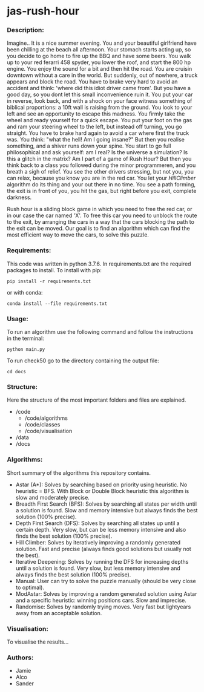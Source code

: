 # jas-rush-hour


### Description:
Imagine.. It is a nice summer evening. You and your beautiful girlfriend have been chilling at the beach all afternoon. Your stomach starts acting up, so you decide to go home to fire up the BBQ and have some beers. You walk up to your red ferarri 458 spyder, you lower the roof, and start the 800 hp engine. You enjoy the sound for a bit and then hit the road. You are cruisin downtown without a care in the world. But suddenly, out of nowhere, a truck appears and block the road. You have to brake very hard to avoid an accident and think: 'where did this idiot driver came from'. But you have a good day, so you dont let this small inconvenience ruin it. You put your car in reverse, look back, and with a shock on your face witness something of biblical proportions: a 10ft wall is raising from the ground. You look to your left and see an opportunity to escape this madness. You firmly take the wheel and ready yourself for a quick escape. You put your foot on the gas and ram your steering wheel to the left, but instead off turning, you go straight. You have to brake hard again to avoid a car where first the truck was. You think: "what the hell! Am I going insane?" But then you realise something, and a shiver runs down your spine. You start to go full philosophical and ask yourself: am I real? Is the universe a simulation? Is this a glitch in the matrix? Am I part of a game of Rush Hour? But then you think back to a class you followed during the minor programmeren, and you breath a sigh of relief. You see the other drivers stressing, but not you, you can relax, because you know you are in the red car. You let your *HillClimber* algorithm do its thing and your out there in no time. You see a path forming, the exit is in front of you, you hit the gas, but right before you exit, complete darkness.

Rush hour is a sliding block game in which you need to free the red car, or in our case the car named 'X'. To free this car you need to unblock the route to the exit, by arranging the cars in a way that the cars blocking the path to the exit can be moved. Our goal is to find an algorithm which can find the most efficient way to move the cars, to solve this puzzle.

### Requirements:
This code was written in python 3.7.6. In requirements.txt are the required packages to install. To install with pip:
```
pip install -r requirements.txt
```
or with conda:
```
conda install --file requirements.txt
```

### Usage:
To run an algorithm use the following command and follow the instructions in the terminal:
```
python main.py
```

To run check50 go to the directory containing the output file: 
```
cd docs
```

### Structure:
Here the structure of the most important folders and files are explained.
* /code
    * /code/algorithms
    * /code/classes
    * /code/visualisation
* /data
* /docs

### Algorithms:
Short summary of the algorithms this repository contains.
* Astar (A*):
    Solves by searching based on priority using heuristic. No heuristic = BFS. With Block or Double Block heuristic this algorithm is slow and moderately precise.
* Breadth First Search (BFS):
    Solves by searching all states per width until a solution is found. Slow and memory intensive but always finds the best solution (100% precise).
* Depth First Search (DFS):
    Solves by searching all states up until a certain depth. Very slow, but can be less memory intensive and also finds the best solution (100% precise).
* Hill Climber:
    Solves by iteratively improving a randomly generated solution. Fast and precise (always finds good solutions but usually not the best).
* Iterative Deepening:
    Solves by running the DFS for increasing depths until a solution is found. Very slow, but less memory intensive and always finds the best solution (100% precise).
* Manual:
    User can try to solve the puzzle manually (should be very close to optimal).
* ModAstar:
    Solves by improving a random generated solution using Astar and a specific heuristic: winning positions cars. Slow and imprecise.
* Randomise:
    Solves by randomly trying moves. Very fast but lightyears away from an acceptable solution.

### Visualisation:
To visualise the results...

### Authors:
* Jamie
* Alco
* Sander